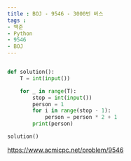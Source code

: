 ```yaml
---
title : BOJ - 9546 - 3000번 버스
tags :
- 백준
- Python
- 9546
- BOJ
---
```


```python

def solution():
    T = int(input())

    for _ in range(T):
        stop = int(input())
        person = 1
        for i in range(stop - 1):
            person = person * 2 + 1
        print(person)

solution()
```

https://www.acmicpc.net/problem/9546

